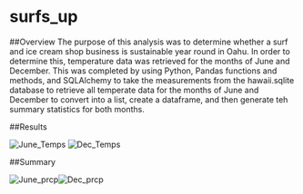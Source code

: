 # surfs_up

##Overview
The purpose of this analysis was to determine whether a surf and ice cream shop business is sustainable year round in Oahu.  In order to determine this, temperature data was retrieved for the months of June and December.  This was completed by using Python, Pandas functions and methods, and SQLAlchemy to take the measurements from the hawaii.sqlite database to retrieve all temperate data for the months of June and December to convert into a list, create a dataframe, and then generate teh summary statistics for both months.  


##Results

![June_Temps](https://user-images.githubusercontent.com/78937719/117561442-8c2a6300-b05c-11eb-84dd-dd9c98831f45.png) ![Dec_Temps](https://user-images.githubusercontent.com/78937719/117561446-96e4f800-b05c-11eb-8dac-11153bcded34.png)



##Summary


![June_prcp](https://user-images.githubusercontent.com/78937719/117561449-9a787f00-b05c-11eb-8328-ebb9406833b5.png)![Dec_prcp](https://user-images.githubusercontent.com/78937719/117561453-9c424280-b05c-11eb-8ab9-0ad08ce045cc.png)
 
